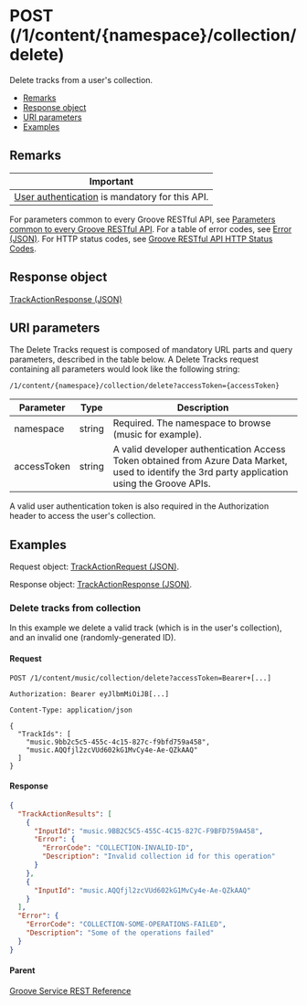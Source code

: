 # POST (/1/content/{namespace}/collection/delete)
Delete tracks from a user's collection.

-   [Remarks](#remarks)
-   [Response object](#response-object)
-   [URI parameters](#uri-parameters)
-   [Examples](#examples)

## Remarks
| Important                                                                            |
|------------------------------------------------------------------------------------------|
| [User authentication](../Using-the-Groove-RESTful-services/User-Authentication.md) is mandatory for this API. |

For parameters common to every Groove RESTful API, see [Parameters common to every Groove RESTful API](common-parameters.md). For a table of error codes, see [Error (JSON)](JSON-Error.md). For HTTP status codes, see [Groove RESTful API HTTP Status Codes](HTTPStatusCodes.md).

## Response object
[TrackActionResponse (JSON)](JSON-TrackActionResponse.md)

## URI parameters
The Delete Tracks request is composed of mandatory URL parts and query parameters, described in the table below. A Delete Tracks request containing all parameters would look like the following string:

```
/1/content/{namespace}/collection/delete?accessToken={accessToken}
```

| **Parameter** | **Type** | **Description**                                                                                                                                    |
|---------------|----------|----------------------------------------------------------------------------------------------------------------------------------------------------|
| namespace     | string   | Required. The namespace to browse (music for example).                                                                                                     |
| accessToken   | string   | A valid developer authentication Access Token obtained from Azure Data Market, used to identify the 3rd party application using the Groove APIs. |

A valid user authentication token is also required in the Authorization header to access the user's collection.

## Examples
Request object: [TrackActionRequest (JSON)](JSON-TrackActionRequest.md).

Response object: [TrackActionResponse (JSON)](JSON-TrackActionResponse.md).

### Delete tracks from collection
In this example we delete a valid track (which is in the user's collection), and an invalid one (randomly-generated ID).

#### Request
```http
POST /1/content/music/collection/delete?accessToken=Bearer+[...]

Authorization: Bearer eyJlbmMiOiJB[...]

Content-Type: application/json

{
  "TrackIds": [
    "music.9bb2c5c5-455c-4c15-827c-f9bfd759a458",
    "music.AQQfjl2zcVUd602kG1MvCy4e-Ae-QZkAAQ"
  ]
}
```

#### Response
```json
{
  "TrackActionResults": [
    {
      "InputId": "music.9BB2C5C5-455C-4C15-827C-F9BFD759A458",
      "Error": {
        "ErrorCode": "COLLECTION-INVALID-ID",
        "Description": "Invalid collection id for this operation"
      }
    },
    {
      "InputId": "music.AQQfjl2zcVUd602kG1MvCy4e-Ae-QZkAAQ"
    }
  ],
  "Error": {
    "ErrorCode": "COLLECTION-SOME-OPERATIONS-FAILED",
    "Description": "Some of the operations failed"
  }
}
```

#### Parent
[Groove Service REST Reference](overview.md)
